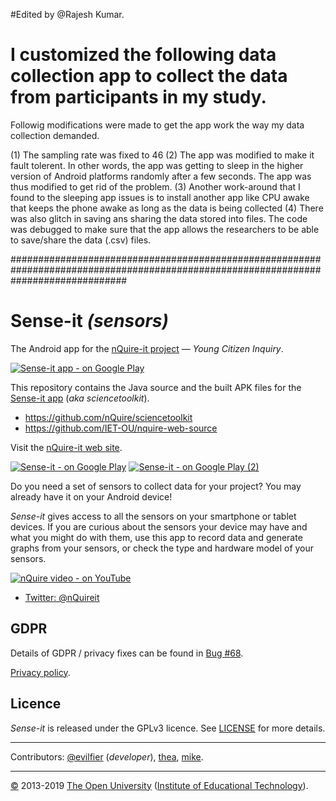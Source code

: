 #Edited by @Rajesh Kumar. 
# I customized the following data collection app to collect the data from participants in my study. 
Followig modifications were made to get the app work the way my data collection demanded.

(1) The sampling rate was fixed to 46
(2) The app was modified to make it fault tolerent. In other words, the app was getting to sleep in the higher version of Android platforms randomly after a few seconds. The app was thus modified to get rid of the problem.
(3) Another work-around that I found to the sleeping app issues is to install another app like CPU awake that keeps the phone awake as long as the data is being collected
(4) There was also glitch in saving ans sharing the data stored into files. The code was debugged to make sure that the app allows the researchers to be able to save/share the data (.csv) files. 

#####################################################################################################################################

# Sense-it _(sensors)_ #

The Android app for the [nQuire-it project][nq] — _Young Citizen Inquiry_.

[![Sense-it app - on Google Play][sense-it-icon]][app]

This repository contains the Java source and the built APK files for the [Sense-it app][app] (_aka sciencetoolkit_).

 * <https://github.com/nQuire/sciencetoolkit>
 * <https://github.com/IET-OU/nquire-web-source>

Visit the [nQuire-it web site][nq].

[![Sense-it - on Google Play][img-1]][app] [![Sense-it - on Google Play (2)][img-2]][app]

Do you need a set of sensors to collect data for your project? You may already have it on your Android device!

_Sense-it_ gives access to all the sensors on your smartphone or tablet devices.
If you are curious about the sensors your device may have and what you might do with them,
use this app to record data and generate graphs from your sensors, or check the type and hardware model of your sensors.

[![nQuire video - on YouTube][yt-img-1]][yt]

 * [Twitter: @nQuireit][tw]

## GDPR

Details of GDPR / privacy fixes can be found in [Bug #68][].

[Privacy policy][].

## Licence

_Sense-it_ is released under the GPLv3 licence. See [LICENSE][] for more details.

---

Contributors:  [@evilfier][] (_developer_), [thea][], [mike][].

---
[©][c] 2013-2019 [The Open University][ou] ([Institute of Educational Technology][iet]).

[nq]: http://www.nquire-it.org/#/home "nQuire-it: Young Citizen Inquiry"
[app]: https://play.google.com/store/apps/details?id=org.greengin.sciencetoolkit&hl=en_GB
  "Sense-it (sensors) Android app — on Google Play"
[dev]: https://play.google.com/store/apps/developer?id=nQuire:+Young+Citizen+Inquiry "nQuire-it: Young Citizen Inquiry"
[sense-it-icon]: https://lh5.ggpht.com/SN_LLof2UbhxolOJ6IwnjkOLYLVXTpY3CpIDHzEOBbqPH-xiECx26XftvRmlgqvRl2Q=w300-rw
[1st commit]: https://github.com/nQuire/sciencetoolkit/commit/8801b35381843670 "22-October-2013"

[ou]: https://www.open.ac.uk/
[iet]: https://iet.open.ac.uk/
[c]: https://www.open.ac.uk/copyright "Copyright © 2013-2019 The Open University (IET)."
[LICENSE]: https://github.com/IET-OU/nquire-web-source/blob/1.2-branch/LICENSE.txt
    "GNU General Public License 3.0 onwards [GPL-3.0+]"
[gpl-icon]: https://img.shields.io/badge/license-GLP--3.0%2B-blue.svg
[@evilfier]: https://github.com/evilfer "Eloy Villasclaras Fernandez"
[thea]: https://iet.open.ac.uk/profiles/christothea.herodotou "Dr Christothea Herodotou"
[mike]: https://iet.open.ac.uk/people/mike.sharples "Prof Mike Sharples"

[privacy policy]: http://www.nquire-it.org/#/privacy#sense-it "Privacy policy — on www.nQuire-it.org"
[priv-legacy]: http://www.nquire-it.org/media/nquire-it-privacy-policy.pdf
[tw]: https://twitter.com/nQuireit
[tw-legacy]: https://twitter.com/nquireYCI
[gs-legacy]: https://sites.google.com/site/nquiresensorkit/
[wp-legacy]: https://nquire.wordpress.com/

[yt]: https://youtu.be/w1M9xtkhYEQ "nQuire-it: Young Citizen Inquiry — on YouTube"
[yt-img]: https://i.ytimg.com/vi/w1M9xtkhYEQ/hqdefault.jpg?#
[yt-img-1]: https://i.ytimg.com/vi/w1M9xtkhYEQ/1.jpg
[img-1]: https://lh3.ggpht.com/B8B_hzfIp_0uyVBSbqtUO-OENFbnVfwVMGAL8B0vbyEDA3SYK-6FywuoR1KuvKhjFw=w720-h310-rw
[img-2]: https://lh3.ggpht.com/_AB4efqCZE9oZTflJb13OOo177oik-PrTA7NXP5m0CeSlTN11wvzj8YDrKUg0DloJg=w720-h310-rw

[bug #68]: https://github.com/IET-OU/nquire-web-source/issues/68 "GDPR/privacy"
[End]: //.
